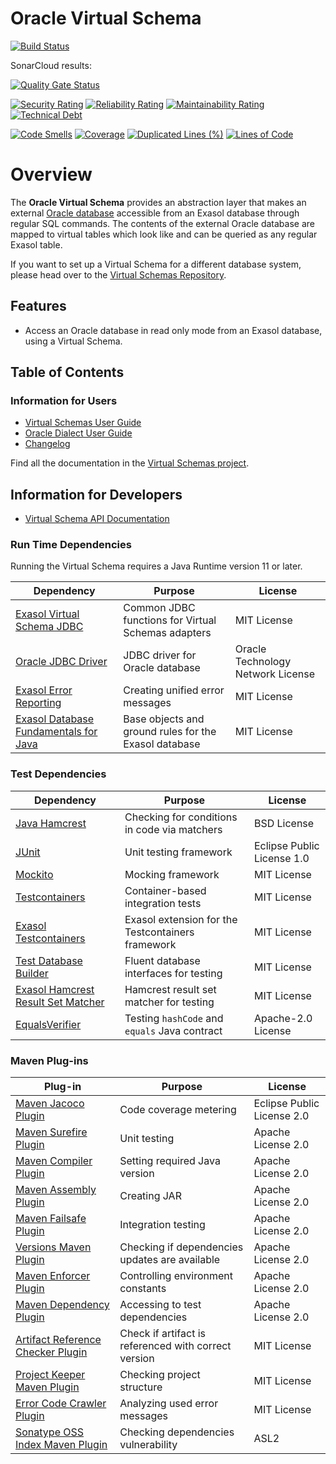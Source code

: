 # Oracle Virtual Schema

[![Build Status](https://api.travis-ci.com/exasol/oracle-virtual-schema.svg?branch=main)](https://travis-ci.com/exasol/oracle-virtual-schema)

SonarCloud results:

[![Quality Gate Status](https://sonarcloud.io/api/project_badges/measure?project=com.exasol%3Aoracle-virtual-schema&metric=alert_status)](https://sonarcloud.io/dashboard?id=com.exasol%3Aoracle-virtual-schema)

[![Security Rating](https://sonarcloud.io/api/project_badges/measure?project=com.exasol%3Aoracle-virtual-schema&metric=security_rating)](https://sonarcloud.io/dashboard?id=com.exasol%3Aoracle-virtual-schema)
[![Reliability Rating](https://sonarcloud.io/api/project_badges/measure?project=com.exasol%3Aoracle-virtual-schema&metric=reliability_rating)](https://sonarcloud.io/dashboard?id=com.exasol%3Aoracle-virtual-schema)
[![Maintainability Rating](https://sonarcloud.io/api/project_badges/measure?project=com.exasol%3Aoracle-virtual-schema&metric=sqale_rating)](https://sonarcloud.io/dashboard?id=com.exasol%3Aoracle-virtual-schema)
[![Technical Debt](https://sonarcloud.io/api/project_badges/measure?project=com.exasol%3Aoracle-virtual-schema&metric=sqale_index)](https://sonarcloud.io/dashboard?id=com.exasol%3Aoracle-virtual-schema)

[![Code Smells](https://sonarcloud.io/api/project_badges/measure?project=com.exasol%3Aoracle-virtual-schema&metric=code_smells)](https://sonarcloud.io/dashboard?id=com.exasol%3Aoracle-virtual-schema)
[![Coverage](https://sonarcloud.io/api/project_badges/measure?project=com.exasol%3Aoracle-virtual-schema&metric=coverage)](https://sonarcloud.io/dashboard?id=com.exasol%3Aoracle-virtual-schema)
[![Duplicated Lines (%)](https://sonarcloud.io/api/project_badges/measure?project=com.exasol%3Aoracle-virtual-schema&metric=duplicated_lines_density)](https://sonarcloud.io/dashboard?id=com.exasol%3Aoracle-virtual-schema)
[![Lines of Code](https://sonarcloud.io/api/project_badges/measure?project=com.exasol%3Aoracle-virtual-schema&metric=ncloc)](https://sonarcloud.io/dashboard?id=com.exasol%3Aoracle-virtual-schema)

# Overview

The **Oracle Virtual Schema** provides an abstraction layer that makes an external [Oracle database](https://www.oracle.com/database/) accessible from an Exasol database through regular SQL commands. The contents of the external Oracle database are mapped to virtual tables which look like and can be queried as any regular Exasol table.

If you want to set up a Virtual Schema for a different database system, please head over to the [Virtual Schemas Repository][virtual-schemas].

## Features

* Access an Oracle database in read only mode from an Exasol database, using a Virtual Schema.

## Table of Contents

### Information for Users

* [Virtual Schemas User Guide][virtual-schemas-user-guide]
* [Oracle Dialect User Guide](doc/user_guide/oracle_user_guide.md)
* [Changelog](doc/changes/changelog.md)

Find all the documentation in the [Virtual Schemas project][vs-doc].

## Information for Developers 

* [Virtual Schema API Documentation][vs-api]

### Run Time Dependencies

Running the Virtual Schema requires a Java Runtime version 11 or later.

| Dependency                                                         | Purpose                                                | License                           |
|--------------------------------------------------------------------|--------------------------------------------------------|-----------------------------------|
| [Exasol Virtual Schema JDBC][virtual-schema-common-jdbc]           | Common JDBC functions for Virtual Schemas adapters     | MIT License                       |
| [Oracle JDBC Driver][oracle-jdbc-driver]                           | JDBC driver for Oracle database                        | Oracle Technology Network License |
| [Exasol Error Reporting][exasol-error-reporting]                   | Creating unified error messages                        | MIT License                       |
| [Exasol Database Fundamentals for Java][exasol-db-funtamentals]    | Base objects and ground rules for the Exasol database  | MIT License                       |

### Test Dependencies

| Dependency                                                         | Purpose                                                | License                       |
|--------------------------------------------------------------------|--------------------------------------------------------|-------------------------------|
| [Java Hamcrest](http://hamcrest.org/JavaHamcrest/)                 | Checking for conditions in code via matchers           | BSD License                   |
| [JUnit](https://junit.org/junit5)                                  | Unit testing framework                                 | Eclipse Public License 1.0    |
| [Mockito](http://site.mockito.org/)                                | Mocking framework                                      | MIT License                   |
| [Testcontainers](https://www.testcontainers.org/)                  | Container-based integration tests                      | MIT License                   |
| [Exasol Testcontainers][exasol-testcontainers]                     | Exasol extension for the Testcontainers framework      | MIT License                   |
| [Test Database Builder][test-db-builder]                           | Fluent database interfaces for testing                 | MIT License                   |
| [Exasol Hamcrest Result Set Matcher][exasol-hamcrest]              | Hamcrest result set matcher for testing                | MIT License                   |
| [EqualsVerifier][jqno-equals-verifier]                             | Testing `hashCode` and `equals` Java contract        | Apache-2.0 License            |


### Maven Plug-ins

| Plug-in                                                            | Purpose                                                | License                       |
|--------------------------------------------------------------------|--------------------------------------------------------|-------------------------------|
| [Maven Jacoco Plugin][maven-jacoco-plugin]                         | Code coverage metering                                 | Eclipse Public License 2.0    |
| [Maven Surefire Plugin][maven-surefire-plugin]                     | Unit testing                                           | Apache License 2.0            |
| [Maven Compiler Plugin][maven-compiler-plugin]                     | Setting required Java version                          | Apache License 2.0            |
| [Maven Assembly Plugin][maven-assembly-plugin]                     | Creating JAR                                           | Apache License 2.0            |
| [Maven Failsafe Plugin][maven-failsafe-plugin]                     | Integration testing                                    | Apache License 2.0            |
| [Versions Maven Plugin][versions-maven-plugin]                     | Checking if dependencies updates are available         | Apache License 2.0            |
| [Maven Enforcer Plugin][maven-enforcer-plugin]                     | Controlling environment constants                      | Apache License 2.0            |
| [Maven Dependency Plugin][maven-dependency-plugin]                 | Accessing to test dependencies                         | Apache License 2.0            |
| [Artifact Reference Checker Plugin][artifact-ref-checker-plugin]   | Check if artifact is referenced with correct version   | MIT License                   |
| [Project Keeper Maven Plugin][project-keeper-maven-plugin]         | Checking project structure                             | MIT License                   |
| [Error Code Crawler Plugin][error-code-crawler-plugin]             | Analyzing used error messages                          | MIT License                   |
| [Sonatype OSS Index Maven Plugin][sonatype-oss-index-maven-plugin] | Checking dependencies vulnerability                    | ASL2                          |

[virtual-schema-common-jdbc]: https://github.com/exasol/virtual-schema-common-jdbc
[oracle-jdbc-driver]: https://www.oracle.com/database/technologies/appdev/jdbc.html
[exasol-error-reporting]: https://github.com/exasol/error-reporting-java/
[exasol-db-funtamentals]: https://github.com/exasol/db-fundamentals-java/

[exasol-testcontainers]: https://github.com/exasol/exasol-testcontainers
[test-db-builder]: https://github.com/exasol/test-db-builder/
[exasol-hamcrest]: https://github.com/exasol/hamcrest-resultset-matcher
[jqno-equals-verifier]: https://github.com/jqno/equalsverifier

[maven-jacoco-plugin]: https://www.eclemma.org/jacoco/trunk/doc/maven.html
[maven-surefire-plugin]: https://maven.apache.org/surefire/maven-surefire-plugin/
[maven-compiler-plugin]: https://maven.apache.org/plugins/maven-compiler-plugin/
[maven-assembly-plugin]: https://maven.apache.org/plugins/maven-assembly-plugin/
[maven-failsafe-plugin]: https://maven.apache.org/surefire/maven-failsafe-plugin/
[versions-maven-plugin]: https://www.mojohaus.org/versions-maven-plugin/
[maven-enforcer-plugin]: http://maven.apache.org/enforcer/maven-enforcer-plugin/
[artifact-ref-checker-plugin]: https://github.com/exasol/artifact-reference-checker-maven-plugin
[maven-dependency-plugin]: https://maven.apache.org/plugins/maven-dependency-plugin/
[project-keeper-maven-plugin]: https://github.com/exasol/project-keeper-maven-plugin
[error-code-crawler-plugin]: https://github.com/exasol/error-code-crawler-maven-plugin
[sonatype-oss-index-maven-plugin]: https://sonatype.github.io/ossindex-maven/maven-plugin/

[virtual-schemas-user-guide]: https://docs.exasol.com/database_concepts/virtual_schemas.htm
[virtual-schemas]: https://github.com/exasol/virtual-schemas
[vs-api]: https://github.com/exasol/virtual-schema-common-java/blob/master/doc/development/api/virtual_schema_api.md
[vs-doc]: https://github.com/exasol/virtual-schemas/tree/master/doc
